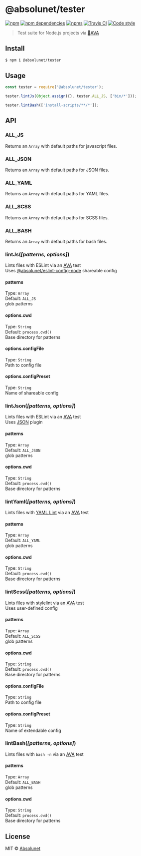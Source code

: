 # @absolunet/tester

[![npm](https://img.shields.io/npm/v/@absolunet/tester.svg)](https://www.npmjs.com/package/@absolunet/tester)
[![npm dependencies](https://david-dm.org/absolunet/node-tester/status.svg)](https://david-dm.org/absolunet/node-tester)
[![npms](https://badges.npms.io/%40absolunet%2Ftester.svg)](https://npms.io/search?q=%40absolunet%2Ftester)
[![Travis CI](https://api.travis-ci.org/absolunet/node-tester.svg?branch=master)](https://travis-ci.org/absolunet/node-tester/builds)
[![Code style](https://img.shields.io/badge/code_style-@absolunet/node-659d32.svg)](https://github.com/absolunet/eslint-config-node)

> Test suite for Node.js projects via [🚀AVA](https://ava.li)


## Install

```sh
$ npm i @absolunet/tester
```


## Usage

```js
const tester = require('@absolunet/tester');

tester.lintJs(Object.assign({}, tester.ALL_JS, ['bin/*']));

tester.lintBash(['install-scripts/**/*']);
```


## API

### ALL_JS

Returns an `Array` with default paths for javascript files.

### ALL_JSON

Returns an `Array` with default paths for JSON files.

### ALL_YAML

Returns an `Array` with default paths for YAML files.

### ALL_SCSS

Returns an `Array` with default paths for SCSS files.

### ALL_BASH

Returns an `Array` with default paths for bash files.

### lintJs(*[patterns, options]*)

Lints files with ESLint via an [AVA](https://ava.li) test<br>
Uses [@absolunet/eslint-config-node](https://www.npmjs.com/package/@absolunet/eslint-config-node) shareable config

#### patterns

Type: `Array`<br>
Default: `ALL_JS`<br>
glob patterns

#### options.cwd

Type: `String`<br>
Default: `process.cwd()`<br>
Base directory for patterns

#### options.configFile

Type: `String`<br>
Path to config file

#### options.configPreset

Type: `String`<br>
Name of shareable config



### lintJson(*[patterns, options]*)

Lints files with ESLint via an [AVA](https://ava.li) test<br>
Uses [JSON](https://www.npmjs.com/package/eslint-plugin-json) plugin

#### patterns

Type: `Array`<br>
Default: `ALL_JSON`<br>
glob patterns

#### options.cwd

Type: `String`<br>
Default: `process.cwd()`<br>
Base directory for patterns



### lintYaml(*[patterns, options]*)

Lints files with [YAML Lint](https://www.npmjs.com/package/yaml-lint) via an [AVA](https://ava.li) test

#### patterns

Type: `Array`<br>
Default: `ALL_YAML`<br>
glob patterns

#### options.cwd

Type: `String`<br>
Default: `process.cwd()`<br>
Base directory for patterns



### lintScss(*[patterns, options]*)

Lints files with stylelint via an [AVA](https://ava.li) test<br>
Uses user-defined config

#### patterns

Type: `Array`<br>
Default: `ALL_SCSS`<br>
glob patterns

#### options.cwd

Type: `String`<br>
Default: `process.cwd()`<br>
Base directory for patterns

#### options.configFile

Type: `String`<br>
Path to config file

#### options.configPreset

Type: `String`<br>
Name of extendable config



### lintBash(*[patterns, options]*)

Lints files with `bash -n` via an [AVA](https://ava.li) test

#### patterns

Type: `Array`<br>
Default: `ALL_BASH`<br>
glob patterns

#### options.cwd

Type: `String`<br>
Default: `process.cwd()`<br>
Base directory for patterns




## License

MIT © [Absolunet](https://absolunet.com)
